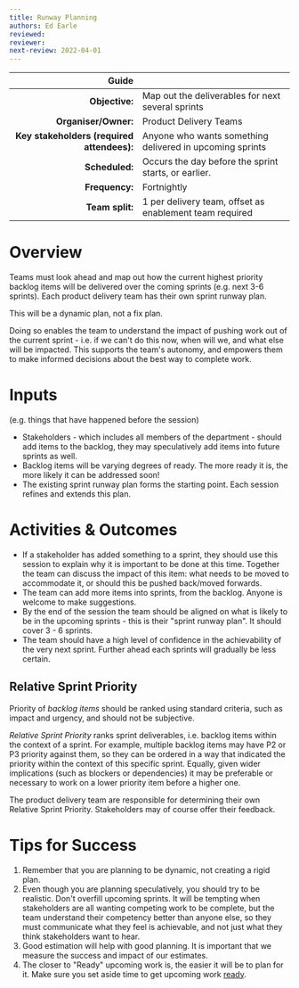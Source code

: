 ```yaml
---
title: Runway Planning
authors: Ed Earle
reviewed: 
reviewer:
next-review: 2022-04-01
---
```


| Guide | |
| ---: | :--- |
| **Objective:**        | Map out the deliverables for next several sprints |
| **Organiser/Owner:**  | Product Delivery Teams | 
| **Key stakeholders (required attendees):** | Anyone who wants something delivered in upcoming sprints |
| **Scheduled:**        | Occurs the day before the sprint starts, or earlier. |
| **Frequency:**        | Fortnightly |
| **Team split:**       | 1 per delivery team, offset as enablement team required |

# Overview
Teams must look ahead and map out how the current highest priority backlog items will be delivered over the coming sprints (e.g. next 3-6 sprints). Each product delivery team has their own sprint runway plan.

This will be a dynamic plan, not a fix plan. 

Doing so enables the team to understand the impact of pushing work out of the current sprint - i.e. if we can't do this now, when will we, and what else will be impacted. This supports the team's autonomy, and empowers them to make informed decisions about the best way to complete work.

# Inputs
(e.g. things that have happened before the session)

- Stakeholders - which includes all members of the department - should add items to the backlog, they may speculatively add items into future sprints as well.
- Backlog items will be varying degrees of ready. The more ready it is, the more likely it can be addressed soon!
- The existing sprint runway plan forms the starting point. Each session refines and extends this plan.

# Activities & Outcomes

- If a stakeholder has added something to a sprint, they should use this session to explain why it is important to be done at this time. Together the team can discuss the impact of this item: what needs to be moved to accommodate it, or should this be pushed back/moved forwards.
- The team can add more items into sprints, from the backlog. Anyone is welcome to make suggestions.
- By the end of the session the team should be aligned on what is likely to be in the upcoming sprints - this is their "sprint runway plan". It should cover 3 - 6 sprints.
- The team should have a high level of confidence in the achievability of the very next sprint. Further ahead each sprints will gradually be less certain.



## Relative Sprint Priority
Priority of _backlog items_ should be ranked using standard criteria, such as impact and urgency, and should not be subjective.

_Relative Sprint Priority_ ranks sprint deliverables, i.e. backlog items within the context of a sprint. For example, multiple backlog items may have P2 or P3 priority against them, so they can be ordered in a way that indicated the priority within the context of this specific sprint. Equally, given wider implications (such as blockers or dependencies) it may be preferable or necessary to work on a lower priority item before a higher one.

The product delivery team are responsible for determining their own Relative Sprint Priority. Stakeholders may of course offer their feedback.

# Tips for Success
1. Remember that you are planning to be dynamic, not creating a rigid plan. 
1. Even though you are planning speculatively, you should try to be realistic. Don't overfill upcoming sprints. It will be tempting when stakeholders are all wanting competing work to be complete, but the team understand their competency better than anyone else, so they must communicate what they feel is achievable, and not just what they think stakeholders want to hear.
1. Good estimation will help with good planning. It is important that we measure the success and impact of our estimates.
1. The closer to "Ready" upcoming work is, the easier it will be to plan for it. Make sure you set aside time to get upcoming work [ready](/Platform-Development-Playbook/Backlog-Management/3-Amigos-&-Readying-Backlog-Items).
 